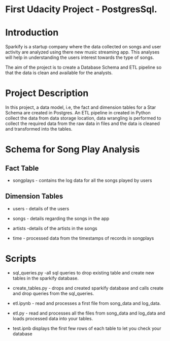 # First Udacity Project - PostgresSql.
# Introduction

Sparkify is a startup company where the data collected on songs and user activity are analyzed using there new music streaming app. This analyses will help in understanding the users interest towards the type of songs.

The aim of the project is to create a Database Schema and ETL pipeline so that the data is clean and available for the analysts.

# Project Description

In this project, a data model, i.e, the fact and dimension tables for a Star Schema are created in Postgres. An ETL pipeline in created in Python collect the data from data storage location, data wrangling is performed to collect the required data from the raw data in files and the data is cleaned and transformed into the tables.

# Schema for Song Play Analysis

## Fact Table

* songplays - contains the log data for all the songs played by users

## Dimension Tables

* users - details of the users

* songs - details regarding the songs in the app

* artists -details of the artists in the songs

* time  - processed data from the timestamps of records in songplays 

# Scripts

* sql_queries.py -all sql queries to drop existing table and create new tables in the sparkify database.

* create_tables.py -  drops and created sparkify database and calls create and drop queries from the sql_queries.

* etl.ipynb - read and processes a first file from song_data and log_data.

* etl.py - read and processes all the files from song_data and log_data and loads processed data into your tables.

* test.ipnb displays the first few rows of each table to let you check your database


